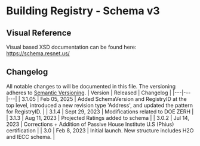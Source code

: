 # Building Registry - Schema v3

## Visual Reference
Visual based XSD documentation can be found here:
https://schema.resnet.us/

## Changelog
All notable changes to will be documented in this file. The versioning adheres to [Semantic Versioning](https://semver.org/spec/v2.0.0.html).
| Version | Released | Changelog |
|---|---|---|
| 3.1.05 | Feb 05, 2025 | Added SchemaVersion and RegistryID at the top level, introduced a new revision type 'Address', and updated the pattern for RegistryID. |
| 3.1.4 | Sept 29, 2023 | Modifications related to DOE ZERH |
| 3.1.3 | Aug 11, 2023 | Projected Ratings added to schema |
| 3.0.2 | Jul 14, 2023 | Corrections + Addition of Passive House Institute U.S (Phius) certification |
| 3.0 | Feb 8, 2023 | Initial launch. New structure includes H2O and IECC schema. |


